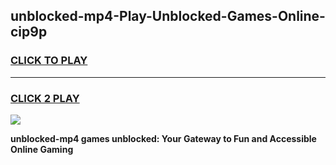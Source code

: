 
## unblocked-mp4-Play-Unblocked-Games-Online-cip9p
<h3>
<a href="https://premium76.site?title=unblocked-mp4&ref=25A">CLICK TO PLAY</a></h3>
<hr>

<h3>
<a href="https://premium76.site?title=unblocked-mp4&ref=25A">CLICK 2 PLAY</a>
  
</h3>

<a href="https://premium76.site?title=unblocked-mp4&ref=25A"><img src="https://clearcache.store/games.png"></a>


**unblocked-mp4 games unblocked: Your Gateway to Fun and Accessible Online Gaming**
